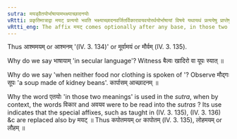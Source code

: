 ```yaml
---
sutra: मयड्वैतयोर्भाषायामभक्ष्याच्छादनयोः
vRtti: प्रकृतिमात्राद्वा मयट् प्रत्ययो भवति भक्ष्याच्छादनवर्जितर्विकारावयवयोरर्थयोर्भाषायां विषये यथायथं प्रत्ययेषु प्राप्तेषु ॥
vRtti_eng: The affix मयट् comes optionally after any base, in those two meanings of product and part, in secular language, when neither food nor clothing is spoken of.
---
```

Thus आश्ममयम् or आश्मनम् '(IV. 3. 134)' or मूर्वामयं or मौर्वम्  (IV. 3. 135).

Why do we say भाषायाम् 'in secular language'? Witness बैल्वः खादिरो वा यूपः स्यात् ॥

Why do we say 'when neither food nor clothing is spoken of '? Observe मौद्गः सूपः 'a soup made of kidney beans'. कार्पासम् आच्छादनम् ॥

Why the word एतयोः 'in those two meanings' is used in the _sutra_, when by context, the words विकार and अवयव were to be read into the _sutras_ ? Its use indicates that the special affixes, such as taught in (IV. 3. 135), (IV. 3. 136) &c are replaced also by मयट् ॥ Thus कपोतमयम् or कापोतम् (IV. 3. 135), लोहमयम् or लौहम् ॥

